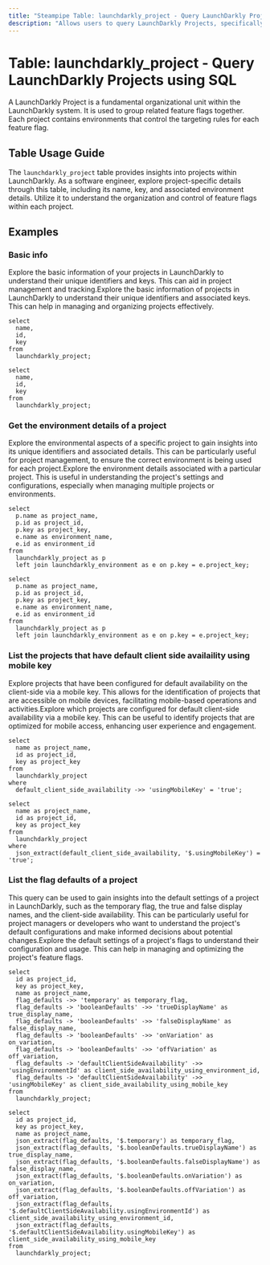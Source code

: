 ```yaml
---
title: "Steampipe Table: launchdarkly_project - Query LaunchDarkly Projects using SQL"
description: "Allows users to query LaunchDarkly Projects, specifically returning details about each project, including its name, key, and environment details."
---
```


# Table: launchdarkly_project - Query LaunchDarkly Projects using SQL

A LaunchDarkly Project is a fundamental organizational unit within the LaunchDarkly system. It is used to group related feature flags together. Each project contains environments that control the targeting rules for each feature flag.

## Table Usage Guide

The `launchdarkly_project` table provides insights into projects within LaunchDarkly. As a software engineer, explore project-specific details through this table, including its name, key, and associated environment details. Utilize it to understand the organization and control of feature flags within each project.

## Examples

### Basic info
Explore the basic information of your projects in LaunchDarkly to understand their unique identifiers and keys. This can aid in project management and tracking.Explore the basic information of projects in LaunchDarkly to understand their unique identifiers and associated keys. This can help in managing and organizing projects effectively.

```sql+postgres
select
  name,
  id,
  key
from
  launchdarkly_project;
```

```sql+sqlite
select
  name,
  id,
  key
from
  launchdarkly_project;
```

### Get the environment details of a project
Explore the environmental aspects of a specific project to gain insights into its unique identifiers and associated details. This can be particularly useful for project management, to ensure the correct environment is being used for each project.Explore the environment details associated with a particular project. This is useful in understanding the project's settings and configurations, especially when managing multiple projects or environments.

```sql+postgres
select
  p.name as project_name,
  p.id as project_id,
  p.key as project_key,
  e.name as environment_name,
  e.id as environment_id
from
  launchdarkly_project as p
  left join launchdarkly_environment as e on p.key = e.project_key;
```

```sql+sqlite
select
  p.name as project_name,
  p.id as project_id,
  p.key as project_key,
  e.name as environment_name,
  e.id as environment_id
from
  launchdarkly_project as p
  left join launchdarkly_environment as e on p.key = e.project_key;
```

### List the projects that have default client side availaility using mobile key
Explore projects that have been configured for default availability on the client-side via a mobile key. This allows for the identification of projects that are accessible on mobile devices, facilitating mobile-based operations and activities.Explore which projects are configured for default client-side availability via a mobile key. This can be useful to identify projects that are optimized for mobile access, enhancing user experience and engagement.


```sql+postgres
select
  name as project_name,
  id as project_id,
  key as project_key
from
  launchdarkly_project
where
  default_client_side_availability ->> 'usingMobileKey' = 'true';
```

```sql+sqlite
select
  name as project_name,
  id as project_id,
  key as project_key
from
  launchdarkly_project
where
  json_extract(default_client_side_availability, '$.usingMobileKey') = 'true';
```

### List the flag defaults of a project
This query can be used to gain insights into the default settings of a project in LaunchDarkly, such as the temporary flag, the true and false display names, and the client-side availability. This can be particularly useful for project managers or developers who want to understand the project's default configurations and make informed decisions about potential changes.Explore the default settings of a project's flags to understand their configuration and usage. This can help in managing and optimizing the project's feature flags.

```sql+postgres
select
  id as project_id,
  key as project_key,
  name as project_name,
  flag_defaults ->> 'temporary' as temporary_flag,
  flag_defaults -> 'booleanDefaults' ->> 'trueDisplayName' as true_display_name,
  flag_defaults -> 'booleanDefaults' ->> 'falseDisplayName' as false_display_name,
  flag_defaults -> 'booleanDefaults' ->> 'onVariation' as on_variation,
  flag_defaults -> 'booleanDefaults' ->> 'offVariation' as off_variation,
  flag_defaults -> 'defaultClientSideAvailability' ->> 'usingEnvironmentId' as client_side_availability_using_environment_id,
  flag_defaults -> 'defaultClientSideAvailability' ->> 'usingMobileKey' as client_side_availability_using_mobile_key
from
  launchdarkly_project;
```

```sql+sqlite
select
  id as project_id,
  key as project_key,
  name as project_name,
  json_extract(flag_defaults, '$.temporary') as temporary_flag,
  json_extract(flag_defaults, '$.booleanDefaults.trueDisplayName') as true_display_name,
  json_extract(flag_defaults, '$.booleanDefaults.falseDisplayName') as false_display_name,
  json_extract(flag_defaults, '$.booleanDefaults.onVariation') as on_variation,
  json_extract(flag_defaults, '$.booleanDefaults.offVariation') as off_variation,
  json_extract(flag_defaults, '$.defaultClientSideAvailability.usingEnvironmentId') as client_side_availability_using_environment_id,
  json_extract(flag_defaults, '$.defaultClientSideAvailability.usingMobileKey') as client_side_availability_using_mobile_key
from
  launchdarkly_project;
```